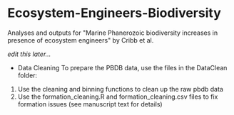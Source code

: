 # Ecosystem-Engineers-Biodiversity
Analyses and outputs for "Marine Phanerozoic biodiversity increases in presence of ecosystem engineers" by Cribb et al.


<i>edit this later...</i>

* Data Cleaning
To prepare the PBDB data, use the files in the DataClean folder:
1. Use the cleaning and binning functions to clean up the raw pbdb data
2. Use the formation_cleaning.R and formation_cleaning.csv files to fix formation issues (see manuscript text for details)
